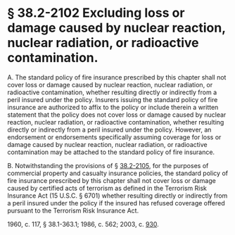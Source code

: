# § 38.2-2102 Excluding loss or damage caused by nuclear reaction, nuclear radiation, or radioactive contamination.

<p>A. The standard policy of fire insurance prescribed by this chapter shall not cover loss or damage caused by nuclear reaction, nuclear radiation, or radioactive contamination, whether resulting directly or indirectly from a peril insured under the policy. Insurers issuing the standard policy of fire insurance are authorized to affix to the policy or include therein a written statement that the policy does not cover loss or damage caused by nuclear reaction, nuclear radiation, or radioactive contamination, whether resulting directly or indirectly from a peril insured under the policy. However, an endorsement or endorsements specifically assuming coverage for loss or damage caused by nuclear reaction, nuclear radiation, or radioactive contamination may be attached to the standard policy of fire insurance.</p><p>B. Notwithstanding the provisions of § <a href='http://law.lis.virginia.gov/vacode/38.2-2105/'>38.2-2105</a>, for the purposes of commercial property and casualty insurance policies, the standard policy of fire insurance prescribed by this chapter shall not cover loss or damage caused by certified acts of terrorism as defined in the Terrorism Risk Insurance Act (15 U.S.C. § 6701) whether resulting directly or indirectly from a peril insured under the policy if the insured has refused coverage offered pursuant to the Terrorism Risk Insurance Act.</p><p>1960, c. 117, § 38.1-363.1; 1986, c. 562; 2003, c. <a href='http://lis.virginia.gov/cgi-bin/legp604.exe?031+ful+CHAP0930'>930</a>.</p>